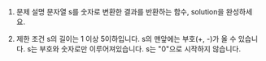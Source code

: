 1. 문제 설명
   문자열 s를 숫자로 변환한 결과를 반환하는 함수, solution을 완성하세요.

2. 제한 조건
   s의 길이는 1 이상 5이하입니다.
   s의 맨앞에는 부호(+, -)가 올 수 있습니다.
   s는 부호와 숫자로만 이루어져있습니다.
   s는 "0"으로 시작하지 않습니다.
